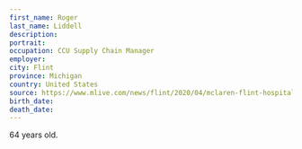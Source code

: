 ```yaml
---
first_name: Roger
last_name: Liddell
description: 
portrait: 
occupation: CCU Supply Chain Manager
employer: 
city: Flint
province: Michigan
country: United States
source: https://www.mlive.com/news/flint/2020/04/mclaren-flint-hospital-employee-dies-due-to-coronavirus-complications.html
birth_date: 
death_date: 
---
```


64 years old.